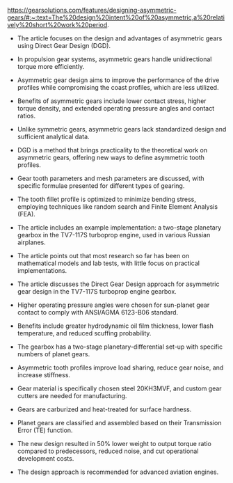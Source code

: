 https://gearsolutions.com/features/designing-asymmetric-gears/#:~:text=The%20design%20intent%20of%20asymmetric,a%20relatively%20short%20work%20period.

- The article focuses on the design and advantages of asymmetric gears using Direct Gear Design (DGD).
- In propulsion gear systems, asymmetric gears handle unidirectional torque more efficiently.
- Asymmetric gear design aims to improve the performance of the drive profiles while compromising the coast profiles, which are less utilized.
- Benefits of asymmetric gears include lower contact stress, higher torque density, and extended operating pressure angles and contact ratios.
- Unlike symmetric gears, asymmetric gears lack standardized design and sufficient analytical data.
- DGD is a method that brings practicality to the theoretical work on asymmetric gears, offering new ways to define asymmetric tooth profiles.
- Gear tooth parameters and mesh parameters are discussed, with specific formulae presented for different types of gearing.
- The tooth fillet profile is optimized to minimize bending stress, employing techniques like random search and Finite Element Analysis (FEA).
- The article includes an example implementation: a two-stage planetary gearbox in the TV7-117S turboprop engine, used in various Russian airplanes.
- The article points out that most research so far has been on mathematical models and lab tests, with little focus on practical implementations.

- The article discusses the Direct Gear Design approach for asymmetric gear design in the TV7-117S turboprop engine gearbox.
- Higher operating pressure angles were chosen for sun-planet gear contact to comply with ANSI/AGMA 6123-B06 standard.
- Benefits include greater hydrodynamic oil film thickness, lower flash temperature, and reduced scuffing probability.
- The gearbox has a two-stage planetary-differential set-up with specific numbers of planet gears.
- Asymmetric tooth profiles improve load sharing, reduce gear noise, and increase stiffness.
- Gear material is specifically chosen steel 20KH3MVF, and custom gear cutters are needed for manufacturing.
- Gears are carburized and heat-treated for surface hardness.
- Planet gears are classified and assembled based on their Transmission Error (TE) function.
- The new design resulted in 50% lower weight to output torque ratio compared to predecessors, reduced noise, and cut operational development costs.
- The design approach is recommended for advanced aviation engines.
